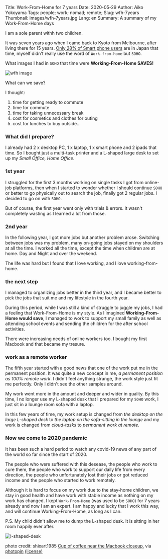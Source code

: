 Title: Work-From-Home for 7 years
Date: 2020-05-29 
Author: Aiko Yokoyama
Tags: people; work; nomad; remote;
Slug: wfh-7years
Thumbnail: images/wfh-7years.jpg
Lang: en
Summary: A summary of my Work-From-Home days

I am a sole parent withh two children.

It was seven years ago when I came back to Kyoto from Melbourne, after living there for 15 years. 
[Only 28% of Smart phone users](https://consult.nikkeibp.co.jp/info/news/2013/0830sp/) are in Japan that time, 
myself didn't really use the word of `Work-from-home` but `SOHO`.

What images I had in `SOHO` that time were **Working-From-Home SAVES!**

![wfh image](/images/wfh-7years.jpg)

What can we save?

I thought:
1. time for getting ready to commute
2. time for commute
3. time for taking unnecessary break 
4. cost for cosmetics and clothes for outing
5. cost for lunches to buy outside...

### What did I prepare?

I already had 2 x desktop PC, 1 x laptop, 1 x smart phone and 2 ipads that time. 
So I bought just a multi-task printer and a L-shaped large desk to set up my _Small Office, Home Office_.

### 1st year

I struggled for the first 3 months working on single tasks I got from online-job platforms, then when I started to wonder
whether I should continue `SOHO` or better to go physically out to search the job, finally got 2 regular jobs.
I decided to go on with `SOHO`. 

But of course, the first year went only with trials & errors. 
It wasn't completely wasting as I learned a lot from those.

### 2nd year

In the following year, I got more jobs but another problem arose. Switching between jobs was my problem, many on-going jobs stayed on my shoulders at all the time. I worked all the time, except the time when children are at home. Day and Night and over the weekend.

The life was hard but I found that I love working, and I love working-from-home.

### the next step

I managed to organizing jobs better in the third year, and I became better to pick the jobs that suit me and my lifestyle in the fourth year.

During this period, while I was still a kind of struggle to juggle my jobs, I had a feeling that Work-From-Home is my style.
As I imagined **Working-From-Home would save**, I managed to work to support my small family as well as attending school events and sending the children for the after school activities.

There were increasing needs of online workers too. I bought my first Macbook and that became my tresure.

### work as a remote worker

The fifth year started with a good news that one of the work put me in the permanent position.
It was quite a new concept in me, _a permanent position as 100% remote work_. I didn't feel anything strange, the work style just fit me perfectly. Only I didn't see the other samples around.

My work went more in the amount and deeper and wider in quality. 
By this time, I no longer use my L-shaped desk that I prepared for my `SOHO` work, I just sit in a lounge room sofa with a laptop.

In this few years of time, my work setup is changed from _the desktop on the large L-shaped desk_ to _the laptop on the sofa-sitting in the lounge_ and my work is changed from _cloud-tasks_ to _permanent work at remote_.   

### Now we come to 2020 pandemic

It has been such a hard period to watch any covid-19 news of any part of the world so far since the start of 2020. 

The people who were suffered with this desease, the people who work to cure them, the people who work to support our daily life from every direction, the people who unfortunately lost their jobs or got reduced income and the people who started to work remotely.

Although it is hard to focus on my work due to the stay-home children, we stay in good health and have work with stable income as nothing on my work has changed. I kept `Work-From-Home` (was used to be `SOHO`) for 7 years already and now I am an expert. I am happy and lucky that I work this way, and will continue Working-From-Home, as long as I can.

P.S. My child didn't allow me to dump the L-shaped desk. It is sitting in her room happily ever after.

![l-shaped-desk](/images/l-shaped-desk.jpg)

photo credit: shixart1985 <a href="http://www.flickr.com/photos/156445661@N02/49700781533">Cup of coffee near the Macbook closeup.</a> via <a href="http://photopin.com">photopin</a> <a href="https://creativecommons.org/licenses/by/2.0/">(license)</a>
